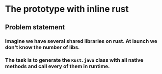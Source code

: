 # The prototype with inline rust
## Problem statement
### Imagine we have several shared libraries on rust. At launch we don't know the number of libs. 
### The task is to generate the `Rust.java` class with all native methods and call every of them in runtime.
